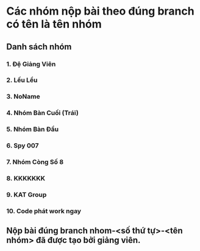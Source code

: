 # Các nhóm nộp bài theo đúng branch có tên là tên nhóm
## Danh sách nhóm
### 1. Đệ Giảng Viên
### 2. Lếu Lều
### 3. NoName
### 4. Nhóm Bàn Cuối (Trái)
### 5. Nhóm Bàn Đầu
### 6. Spy 007
### 7. Nhóm Còng Số 8
### 8. KKKKKKK
### 9. KAT Group
### 10. Code phát work ngay

## Nộp bài đúng branch nhom-<số thứ tự>-<tên nhóm> đã được tạo bởi giảng viên.
